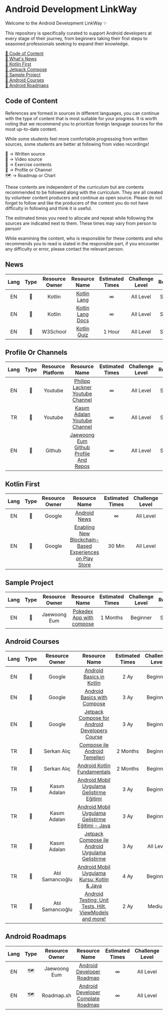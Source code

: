 # Android Development LinkWay

Welcome to the Android Development LinkWay ✨

This repository is specifically curated to support Android developers at every stage of their journey, from beginners taking their first steps to seasoned professionals seeking to expand their knowledge.

[📌  Code of Content](#cc) <br>
[📌  What's News](#ne) <br>
[📌  Kotlin First](#kf) <br>
[📌  Jetpack Compose](#jc) <br>
[📌  Sample Project](#sp) <br>
[📌  Android Courses](#co) <br>
[📌  Android Roadmaps](#rm) <br>

## <a name="cc"></a>Code of Content

References are formed in sources in different languages, you can continue with the type of content that is most suitable for your progress. It is worth noting that we recommend you to prioritize foreign language sources for the most up-to-date content.

While some students feel more comfortable progressing from written sources, some students are better at following from video recordings!

📑 -> Written source <br>
🎥 -> Video source <br>
📝 -> Exercise contents <br>
👤 -> Profile or Channel <br>
🗺️ -> Roadmap or Chart <br>

These contents are independent of the curriculum but are contents recommended to be followed along with the curriculum. They are all created by volunteer content producers and continue as open source. Please do not forget to follow and like the producers of the content you do not have difficulty in following and think it is useful.

The estimated times you need to allocate and repeat while following the sources are indicated next to them. These times may vary from person to person!

While examining the content, who is responsible for these contents and who recommends you to read is stated in the responsible part, if you encounter any difficulty or error, please contact the relevant person.


## <a name="ne"></a> News

|Lang|Type  |Resource Owner |         Resource Name          |  Estimated Times |Challenge Level |Responsible |
|:--:|:-----:|:-----:|:-------------------------------------:|:--------------:|:-------------:|:---------------------:|
|EN  |📑     |Kotlin | [Kotlin Lang](https://kotlinlang.org/)                                                        |∞        |All Level  | Serkan Alıç          |
|EN  |📑     |Kotlin | [Kotlin Lang Docs](https://kotlinlang.org/docs/home.html)                                                        |∞        |All Level  | Serkan Alıç          |
|EN  |📝     |W3School | [Kotlin Quiz](https://www.w3schools.com/kotlin/kotlin_quiz.php)                                                        |1 Hour        |All Level  | Serkan Alıç          |

## <a name="ne"></a> Profile Or Channels

|Lang|Type  |Resource Platform |         Resource Name          |  Estimated Times |Challenge Level |Responsible |
|:--:|:-----:|:-----:|:-------------------------------------:|:--------------:|:-------------:|:---------------------:|
|EN  |👤     |Youtube | [Philipp Lackner Youtube Channel](https://www.youtube.com/@PhilippLackner/featured)                                                        |∞        |All Level  | Serkan Alıç          |
|TR  |👤     |Youtube | [Kasım Adalan Youtube Channel](https://www.youtube.com/@kasimadalan)                                                        |∞        |All Level  | Serkan Alıç          |
|EN  |👤     |Github | [Jaewoong Eum Github Profile And Repos](https://github.com/skydoves)                                                        |∞        |All Level  | Serkan Alıç          |



## <a name="kf"></a> Kotlin First

|Lang|Type  |Resource Owner |         Resource Name          |  Estimated Times |Challenge Level |Responsible |
|:--:|:-----:|:-----:|:-------------------------------------:|:--------------:|:-------------:|:---------------------:|
|EN  |📑     |Google | [Android News](https://developer.android.com/news)                                                        |∞        |All Level  | Serkan Alıç          |
|EN  |📑     |Google | [Enabling New Blockchain-Based Experiences on Play Store](https://android-developers.googleblog.com/2023/07/new-blockchain-based-content-opportunities-google-play.html)   |30 Min        |All Level  | Serkan Alıç          |

## <a name="sp"></a> Sample Project
                                                   
|Lang|Type  |Resource Owner |         Resource Name          |  Estimated Times |Challenge Level |Responsible |
|:--:|:-----:|:-----:|:-------------------------------------:|:--------------:|:-------------:|:---------------------:|
|EN  |📑     |Jaewoong Eum | [Pokedex App with compose](https://github.com/skydoves/Pokedex)                                                        |1 Months        |Beginner  | Serkan Alıç          |

## <a name="co"></a> Android Courses
                                                   
|Lang|Type  |Resource Owner |         Resource Name          |  Estimated Times |Challenge Level |Responsible |
|:--:|:-----:|:-----:|:-------------------------------------:|:--------------:|:-------------:|:---------------------:|
|EN  |📑     |Google | [Android Basics in Kotlin](https://developer.android.com/courses/android-basics-kotlin/course)                                                        |2 Ay        |Beginner  | Serkan Alıç          |
|EN  |📑     |Google | [Android Basics with Compose](https://developer.android.com/courses/android-basics-compose/course)                                                        |3 Ay        |Beginner  | Serkan Alıç          |
|EN  |📑     |Google | [Jetpack Compose for Android Developers Course](https://developer.android.com/courses/jetpack-compose/course)                                                        |3 Ay        |Beginner  | Serkan Alıç          |
|TR  |📑     |Serkan Alıç | [Compose ile Android Temelleri](https://github.com/serkanalc/Android-Basics-with-Compose-TR)                                                        |2 Months        |Beginner  | Serkan Alıç          |
|TR  |📑     |Serkan Alıç | [Android Kotlin Fundamentals](https://github.com/serkanalc/Android-Kotlin-Fundamentals)                                                        |2 Months        |Beginner  | Serkan Alıç          |
|TR  |🎥     |Kasım Adalan | [Android Mobil Uygulama Geliştirme Eğitimi](https://www.udemy.com/course/android-mobil-uygulama-gelistirme-egitimi-kotlin/)                                                        |3 Ay        |Beginner  | Serkan Alıç          |
|TR  |🎥     |Kasım Adalan | [Android Mobil Uygulama Geliştirme Eğitimi - Java](https://www.udemy.com/course/android-mobil-uygulama-gelistirme-egitimi-java/)                                                             |3 Ay           |Beginner | Serkan Alıç          |
|TR  |🎥     |Kasım Adalan | [Jetpack Compose ile Android Uygulama Geliştirme](https://www.udemy.com/course/jetpack-compose-ile-android-uygulama-gelistirme-kursu/)                                                             |3 Ay           |All Level | Serkan Alıç          |  
|TR  |🎥     |Atıl Samancıoğlu | [Android Mobil Uygulama Kursu: Kotlin & Java](https://www.udemy.com/course/android-o-mobil-uygulama-dersi-kotlin-java/)                                                             |4 Ay           |Beginner | Serkan Alıç          |
|TR  |🎥     |Atıl Samancıoğlu | [Android Testing: Unit Tests, Hilt, ViewModels and more!](https://www.udemy.com/course/android-testing/)                                                             |2 Ay           |Medium | Serkan Alıç          |  



## <a name="rm"></a> Android Roadmaps

|Lang|Type  |Resource Owner |         Resource Name          |  Estimated Times |Challenge Level |Responsible |
|:--:|:-----:|:-----:|:-------------------------------------:|:--------------:|:-------------:|:---------------------:|
|EN  |🗺️     |Jaewoong Eum | [Android Developer Roadmap](https://github.com/skydoves/android-developer-roadmap)                                                        |∞        |All Level  | Serkan Alıç          |
|EN  |🗺️     |Roadmap.sh | [Android Developer Complate Roadmap](https://roadmap.sh/android)                                                        |∞        |All Level  | Serkan Alıç          |

